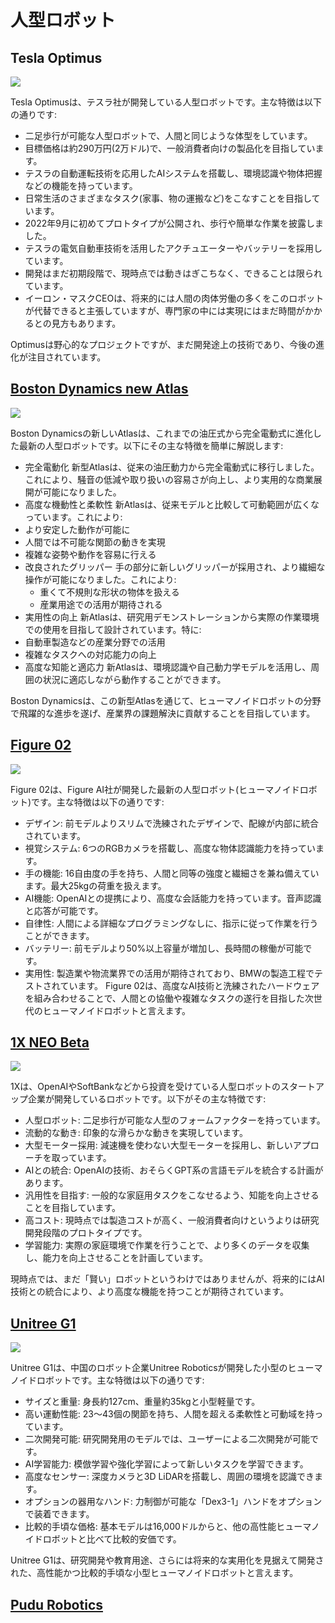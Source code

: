 # 人型ロボット

## Tesla Optimus

[![](http://img.youtube.com/vi/cpraXaw7dyc/0.jpg)](http://www.youtube.com/watch?v=cpraXaw7dyc "Optimus - Gen 2 | Tesla")

Tesla Optimusは、テスラ社が開発している人型ロボットです。主な特徴は以下の通りです:
- 二足歩行が可能な人型ロボットで、人間と同じような体型をしています。
- 目標価格は約290万円(2万ドル)で、一般消費者向けの製品化を目指しています。
- テスラの自動運転技術を応用したAIシステムを搭載し、環境認識や物体把握などの機能を持っています。
- 日常生活のさまざまなタスク(家事、物の運搬など)をこなすことを目指しています。
- 2022年9月に初めてプロトタイプが公開され、歩行や簡単な作業を披露しました。
- テスラの電気自動車技術を活用したアクチュエーターやバッテリーを採用しています。
- 開発はまだ初期段階で、現時点では動きはぎこちなく、できることは限られています。
- イーロン・マスクCEOは、将来的には人間の肉体労働の多くをこのロボットが代替できると主張していますが、専門家の中には実現にはまだ時間がかかるとの見方もあります。

Optimusは野心的なプロジェクトですが、まだ開発途上の技術であり、今後の進化が注目されています。


## [Boston Dynamics new Atlas](https://bostondynamics.com/atlas/)

[![](http://img.youtube.com/vi/29ECwExc-_M/0.jpg)](http://www.youtube.com/watch?v=29ECwExc-_M "All New Atlas | Boston Dynamics")

Boston Dynamicsの新しいAtlasは、これまでの油圧式から完全電動式に進化した最新の人型ロボットです。以下にその主な特徴を簡単に解説します:
-  完全電動化
新型Atlasは、従来の油圧動力から完全電動式に移行しました。これにより、騒音の低減や取り扱いの容易さが向上し、より実用的な商業展開が可能になりました。
-  高度な機動性と柔軟性
新Atlasは、従来モデルと比較して可動範囲が広くなっています。これにより:
  - より安定した動作が可能に
  - 人間では不可能な関節の動きを実現
  - 複雑な姿勢や動作を容易に行える
- 改良されたグリッパー
手の部分に新しいグリッパーが採用され、より繊細な操作が可能になりました。これにより:
  - 重くて不規則な形状の物体を扱える
  - 産業用途での活用が期待される
-  実用性の向上
新Atlasは、研究用デモンストレーションから実際の作業環境での使用を目指して設計されています。特に:
  - 自動車製造などの産業分野での活用
  - 複雑なタスクへの対応能力の向上
-  高度な知能と適応力
新Atlasは、環境認識や自己動力学モデルを活用し、周囲の状況に適応しながら動作することができます。

Boston Dynamicsは、この新型Atlasを通じて、ヒューマノイドロボットの分野で飛躍的な進歩を遂げ、産業界の課題解決に貢献することを目指しています。

## [Figure 02](https://www.figure.ai/)
[![](http://img.youtube.com/vi/0SRVJaOg9Co/0.jpg)](http://www.youtube.com/watch?v=0SRVJaOg9Co "Introducing Figure 02")

Figure 02は、Figure AI社が開発した最新の人型ロボット(ヒューマノイドロボット)です。主な特徴は以下の通りです:
- デザイン: 前モデルよりスリムで洗練されたデザインで、配線が内部に統合されています。
- 視覚システム: 6つのRGBカメラを搭載し、高度な物体認識能力を持っています。
- 手の機能: 16自由度の手を持ち、人間と同等の強度と繊細さを兼ね備えています。最大25kgの荷重を扱えます。
- AI機能: OpenAIとの提携により、高度な会話能力を持っています。音声認識と応答が可能です。
- 自律性: 人間による詳細なプログラミングなしに、指示に従って作業を行うことができます。
- バッテリー: 前モデルより50%以上容量が増加し、長時間の稼働が可能です。
- 実用性: 製造業や物流業界での活用が期待されており、BMWの製造工程でテストされています。
Figure 02は、高度なAI技術と洗練されたハードウェアを組み合わせることで、人間との協働や複雑なタスクの遂行を目指した次世代のヒューマノイドロボットと言えます。

## [1X NEO Beta](https://www.1x.tech/)

[![](http://img.youtube.com/vi/bUrLuUxv9gE/0.jpg)](http://www.youtube.com/watch?v=bUrLuUxv9gE "Introducing NEO Beta | A Humanoid Robot for the Home")

1Xは、OpenAIやSoftBankなどから投資を受けている人型ロボットのスタートアップ企業が開発しているロボットです。以下がその主な特徴です:
- 人型ロボット: 二足歩行が可能な人型のフォームファクターを持っています。
- 流動的な動き: 印象的な滑らかな動きを実現しています。
- 大型モーター採用: 減速機を使わない大型モーターを採用し、新しいアプローチを取っています。
- AIとの統合: OpenAIの技術、おそらくGPT系の言語モデルを統合する計画があります。
- 汎用性を目指す: 一般的な家庭用タスクをこなせるよう、知能を向上させることを目指しています。
- 高コスト: 現時点では製造コストが高く、一般消費者向けというよりは研究開発段階のプロトタイプです。
- 学習能力: 実際の家庭環境で作業を行うことで、より多くのデータを収集し、能力を向上させることを計画しています。

現時点では、まだ「賢い」ロボットというわけではありませんが、将来的にはAI技術との統合により、より高度な機能を持つことが期待されています。

## [Unitree G1](https://shop.unitree.com/products/unitree-g1)

[![](http://img.youtube.com/vi/GzX1qOIO1bE/0.jpg)](http://www.youtube.com/watch?v=GzX1qOIO1bE "Unitree Introducing | Unitree G1 Humanoid Agent | AI Avatar | Price from $16K")

Unitree G1は、中国のロボット企業Unitree Roboticsが開発した小型のヒューマノイドロボットです。主な特徴は以下の通りです:
- サイズと重量: 身長約127cm、重量約35kgと小型軽量です。
- 高い運動性能: 23〜43個の関節を持ち、人間を超える柔軟性と可動域を持っています。
- 二次開発可能: 研究開発用のモデルでは、ユーザーによる二次開発が可能です。
- AI学習能力: 模倣学習や強化学習によって新しいタスクを学習できます。
- 高度なセンサー: 深度カメラと3D LiDARを搭載し、周囲の環境を認識できます。
- オプションの器用なハンド: 力制御が可能な「Dex3-1」ハンドをオプションで装着できます。
- 比較的手頃な価格: 基本モデルは16,000ドルからと、他の高性能ヒューマノイドロボットと比べて比較的安価です。

Unitree G1は、研究開発や教育用途、さらには将来的な実用化を見据えて開発された、高性能かつ比較的手頃な小型ヒューマノイドロボットと言えます。

## [Pudu Robotics](https://www.pudurobotics.com)


